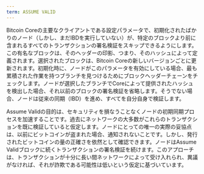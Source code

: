 ```yaml
---
term: ASSUME VALID
---
```


Bitcoin Coreの主要なクライアントである設定パラメータで、初期化されたばかりのノード（しかし、まだIBDを実行していない）が、特定のブロックより前に含まれるすべてのトランザクションの署名検証をスキップできるようにします。この有名なブロックは、そのヘッダーの印影、つまり、そのハッシュによって定義されます。選択されたブロックは、Bitcoin Coreの新しいバージョンごとに更新されます。初期化時に、ノードがこのパラメータを有効にしている場合、最も累積された作業を持つブランチを見つけるためにブロックヘッダーチェーンをチェックします。ノードが選択したブランチでCoreによって提供されたハッシュを検出した場合、それ以前のブロックの署名検証を省略します。そうでない場合、ノードは従来の同期（IBD）を進め、すべてを自分自身で検証します。

Assume Validの目的は、セキュリティを損なうことなくノードの初期同期プロセスを加速することです。過去にネットワークの大多数がこれらのトランザクションを既に検証していると仮定します。ノードにとっての唯一の実際の妥協点は、以前にビットコインが盗まれた場合、通知されないことです。しかし、発行されたビットコインの量の正確さを依然として確認できます。ノードはAssume Validブロックに続くトランザクションの署名検証を続けます。このアプローチは、トランザクションが十分に長い間ネットワークによって受け入れられ、異議がなければ、それが詐欺である可能性は低いという仮定に基づいています。